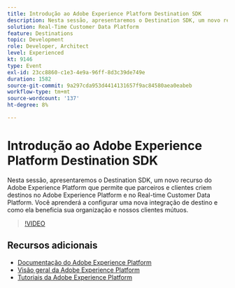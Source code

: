 ```yaml
---
title: Introdução ao Adobe Experience Platform Destination SDK
description: Nesta sessão, apresentaremos o Destination SDK, um novo recurso do Adobe Experience Platform que permite que parceiros e clientes criem destinos no Adobe Experience Platform e no Real-time Customer Data Platform. Você aprenderá a configurar uma nova integração de destino e como ela beneficia sua organização e nossos clientes mútuos.
solution: Real-Time Customer Data Platform
feature: Destinations
topic: Development
role: Developer, Architect
level: Experienced
kt: 9146
type: Event
exl-id: 23cc8860-c1e3-4e9a-96ff-8d3c39de749e
duration: 1582
source-git-commit: 9a297cda953d4414131657f9ac84580aea0eabeb
workflow-type: tm+mt
source-wordcount: '137'
ht-degree: 8%

---
```


# Introdução ao Adobe Experience Platform Destination SDK

Nesta sessão, apresentaremos o Destination SDK, um novo recurso do Adobe Experience Platform que permite que parceiros e clientes criem destinos no Adobe Experience Platform e no Real-time Customer Data Platform. Você aprenderá a configurar uma nova integração de destino e como ela beneficia sua organização e nossos clientes mútuos.


>[!VIDEO](https://video.tv.adobe.com/v/337583/?quality=12&learn=on&hidetitle=true)

## Recursos adicionais

- [Documentação do Adobe Experience Platform](https://experienceleague.adobe.com/docs/experience-platform.html)
- [Visão geral da Adobe Experience Platform](https://experienceleague.adobe.com/docs/experience-platform/landing/home.html?lang=pt-BR)
- [Tutoriais da Adobe Experience Platform](https://experienceleague.adobe.com/docs/platform-learn/tutorials/overview.html?lang=pt-BR)
